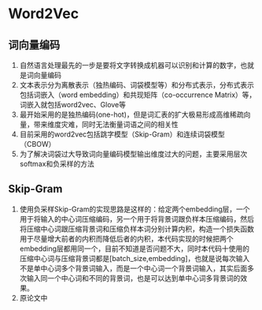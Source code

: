 # Word2Vec
## 词向量编码
1. 自然语言处理最先的一步是要将文字转换成机器可以识别和计算的数字，也就是词向量编码
2. 文本表示分为离散表示（独热编码、词袋模型等）和分布式表示，分布式表示包括词嵌入（word embedding）和共现矩阵（co-occurrence Matrix）等，词嵌入就包括word2vec、Glove等
3. 最开始采用的是独热编码(one-hot)，但是词汇表的扩大极易形成高维稀疏向量，带来维度灾难，同时无法衡量词语之间的相关性
4. 目前采用的word2vec包括跳字模型（Skip-Gram）和连续词袋模型（CBOW）
5. 为了解决词袋过大导致词向量编码模型输出维度过大的问题，主要采用层次softmax和负采样的方法

## Skip-Gram
1. 使用负采样Skip-Gram的实现思路是这样的：给定两个embedding层，一个用于将输入的中心词压缩编码，另一个用于将背景词跟负样本压缩编码，然后将压缩中心词跟压缩背景词和压缩负样本词分别计算内积，构造一个损失函数用于尽量增大前者的内积而降低后者的内积，本代码实现的时候把两个embedding层都用同一个，目前不知道是否问题不大，同时本代码十使用的压缩中心词与压缩背景词都是[batch_size,embedding]，也就是说每次输入不是单中心词多个背景词输入，而是一个中心词一个背景词输入，其实后面多次输入同一个中心词和不同的背景词，也是可以达到单中心词多背景词的效果。
2. 原论文中